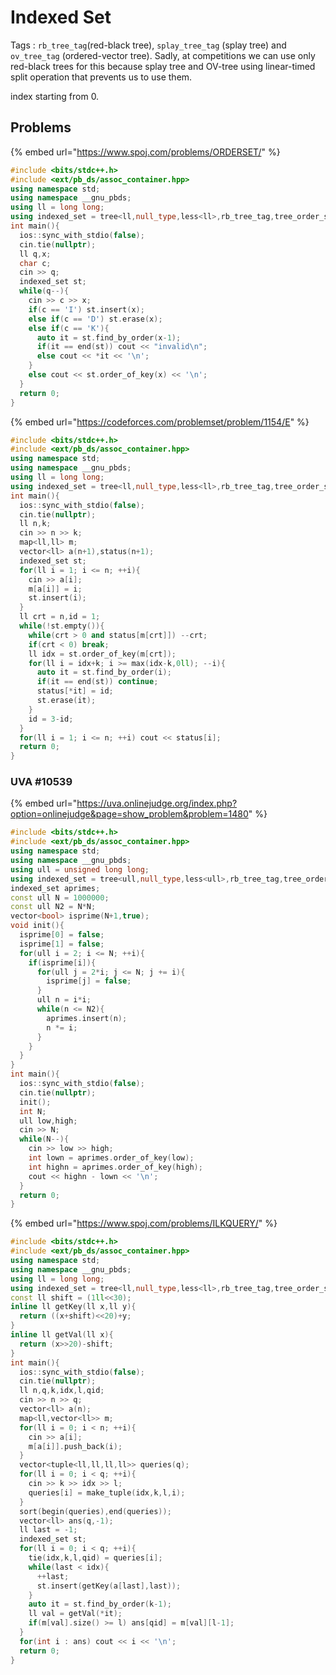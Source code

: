 # Indexed Set

Tags : `rb_tree_tag`(red-black tree), `splay_tree_tag` (splay tree) and `ov_tree_tag` (ordered-vector tree). Sadly, at competitions we can use only red-black trees for this because splay tree and OV-tree using linear-timed split operation that prevents us to use them.

index starting from 0.

## Problems

{% embed url="https://www.spoj.com/problems/ORDERSET/" %}

```cpp
#include <bits/stdc++.h>
#include <ext/pb_ds/assoc_container.hpp>
using namespace std;
using namespace __gnu_pbds;
using ll = long long;
using indexed_set = tree<ll,null_type,less<ll>,rb_tree_tag,tree_order_statistics_node_update>;
int main(){
  ios::sync_with_stdio(false);
  cin.tie(nullptr);
  ll q,x;
  char c;
  cin >> q;
  indexed_set st;
  while(q--){
    cin >> c >> x;
    if(c == 'I') st.insert(x);
    else if(c == 'D') st.erase(x);
    else if(c == 'K'){
      auto it = st.find_by_order(x-1);
      if(it == end(st)) cout << "invalid\n";
      else cout << *it << '\n';
    }
    else cout << st.order_of_key(x) << '\n';
  }
  return 0;
}
```

{% embed url="https://codeforces.com/problemset/problem/1154/E" %}

```cpp
#include <bits/stdc++.h>
#include <ext/pb_ds/assoc_container.hpp>
using namespace std;
using namespace __gnu_pbds;
using ll = long long;
using indexed_set = tree<ll,null_type,less<ll>,rb_tree_tag,tree_order_statistics_node_update>;
int main(){
  ios::sync_with_stdio(false);
  cin.tie(nullptr);
  ll n,k;
  cin >> n >> k;
  map<ll,ll> m;
  vector<ll> a(n+1),status(n+1);
  indexed_set st;
  for(ll i = 1; i <= n; ++i){
    cin >> a[i];
    m[a[i]] = i;
    st.insert(i);
  }
  ll crt = n,id = 1;
  while(!st.empty()){
    while(crt > 0 and status[m[crt]]) --crt;
    if(crt < 0) break;
    ll idx = st.order_of_key(m[crt]);
    for(ll i = idx+k; i >= max(idx-k,0ll); --i){
      auto it = st.find_by_order(i);
      if(it == end(st)) continue;
      status[*it] = id;
      st.erase(it);
    }
    id = 3-id;
  }
  for(ll i = 1; i <= n; ++i) cout << status[i];
  return 0;
}
```

### UVA #10539

{% embed url="https://uva.onlinejudge.org/index.php?option=onlinejudge&page=show_problem&problem=1480" %}

```cpp
#include <bits/stdc++.h>
#include <ext/pb_ds/assoc_container.hpp>
using namespace std;
using namespace __gnu_pbds;
using ull = unsigned long long;
using indexed_set = tree<ull,null_type,less<ull>,rb_tree_tag,tree_order_statistics_node_update>;
indexed_set aprimes;
const ull N = 1000000;
const ull N2 = N*N;
vector<bool> isprime(N+1,true);
void init(){
  isprime[0] = false;
  isprime[1] = false;
  for(ull i = 2; i <= N; ++i){
    if(isprime[i]){
      for(ull j = 2*i; j <= N; j += i){
        isprime[j] = false;
      }
      ull n = i*i;
      while(n <= N2){
        aprimes.insert(n);
        n *= i;
      }
    }
  }
}
int main(){
  ios::sync_with_stdio(false);
  cin.tie(nullptr);
  init();
  int N;
  ull low,high;
  cin >> N;
  while(N--){
    cin >> low >> high;
    int lown = aprimes.order_of_key(low);
    int highn = aprimes.order_of_key(high);
    cout << highn - lown << '\n';
  }
  return 0;
}
```

{% embed url="https://www.spoj.com/problems/ILKQUERY/" %}

```cpp
#include <bits/stdc++.h>
#include <ext/pb_ds/assoc_container.hpp>
using namespace std;
using namespace __gnu_pbds;
using ll = long long;
using indexed_set = tree<ll,null_type,less<ll>,rb_tree_tag,tree_order_statistics_node_update>;
const ll shift = (1ll<<30);
inline ll getKey(ll x,ll y){
  return ((x+shift)<<20)+y;
}
inline ll getVal(ll x){
  return (x>>20)-shift;
}
int main(){
  ios::sync_with_stdio(false);
  cin.tie(nullptr);
  ll n,q,k,idx,l,qid;
  cin >> n >> q;
  vector<ll> a(n);
  map<ll,vector<ll>> m;
  for(ll i = 0; i < n; ++i){
    cin >> a[i];
    m[a[i]].push_back(i);
  }
  vector<tuple<ll,ll,ll,ll>> queries(q);
  for(ll i = 0; i < q; ++i){
    cin >> k >> idx >> l;
    queries[i] = make_tuple(idx,k,l,i);
  }
  sort(begin(queries),end(queries));
  vector<ll> ans(q,-1);
  ll last = -1;
  indexed_set st;
  for(ll i = 0; i < q; ++i){
    tie(idx,k,l,qid) = queries[i];
    while(last < idx){
      ++last;
      st.insert(getKey(a[last],last));
    }
    auto it = st.find_by_order(k-1);
    ll val = getVal(*it);
    if(m[val].size() >= l) ans[qid] = m[val][l-1];
  }
  for(int i : ans) cout << i << '\n';
  return 0;
}
```
